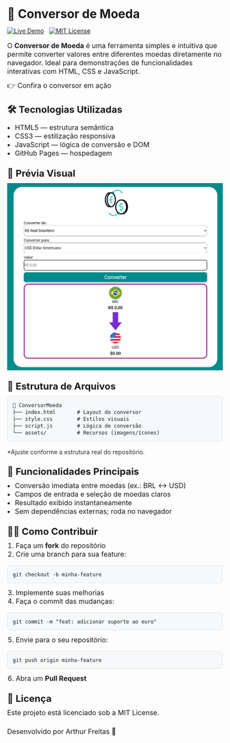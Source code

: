 <h1 style="margin:0 0 12px; font-size:28px; line-height:1.2;">💱 Conversor de Moeda</h1>

<p style="margin:0 0 16px;">
  <a href="https://arthurfreitas15.github.io/ConversorMoeda/" target="_blank" style="display:inline-block; margin-right:8px;">
    <img src="https://img.shields.io/badge/Live-Demo-blue?logo=github" alt="Live Demo" style="vertical-align:middle; border:0;">
  </a>
  <a href="LICENSE" style="display:inline-block;">
    <img src="https://img.shields.io/badge/license-MIT-green.svg" alt="MIT License" style="vertical-align:middle; border:0;">
  </a>
</p>

<p style="margin:0 0 12px; font-size:16px;">
  O <strong>Conversor de Moeda</strong> é uma ferramenta simples e intuitiva que permite converter valores entre diferentes moedas diretamente no navegador.
  Ideal para demonstrações de funcionalidades interativas com HTML, CSS e JavaScript.
</p>

<p style="margin:0 0 20px; font-size:16px;">
  👉 <a href="https://arthurfreitas15.github.io/ConversorMoeda/" target="_blank" style="text-decoration:none;">Confira o conversor em ação</a>
</p>

<h2 style="margin:24px 0 10px; font-size:22px;">🛠️ Tecnologias Utilizadas</h2>
<ul style="margin:0 0 16px 18px; padding:0; font-size:16px;">
  <li>HTML5 — estrutura semântica</li>
  <li>CSS3 — estilização responsiva</li>
  <li>JavaScript — lógica de conversão e DOM</li>
  <li>GitHub Pages — hospedagem</li>
</ul>

<h2 style="margin:24px 0 10px; font-size:22px;">📸 Prévia Visual</h2>
<img src="./assets/img/Screenshot.png" alt="Prévia do Conversor de Moeda" style="max-width:100%; height:auto; display:block; margin:8px 0 16px; border:0;">

<h2 style="margin:24px 0 10px; font-size:22px;">📂 Estrutura de Arquivos</h2>
<pre style="margin:0 0 16px; padding:12px; background:#f6f8fa; border:1px solid #e1e4e8; border-radius:6px; font-size:14px; overflow:auto;"><code>📁 ConversorMoeda
├── index.html       # Layout do conversor
├── style.css        # Estilos visuais
├── script.js        # Lógica de conversão
└── assets/          # Recursos (imagens/ícones)
</code></pre>
<p style="margin:0 0 16px; font-size:14px; opacity:0.9;">*Ajuste conforme a estrutura real do repositório.</p>

<h2 style="margin:24px 0 10px; font-size:22px;">📌 Funcionalidades Principais</h2>
<ul style="margin:0 0 16px 18px; padding:0; font-size:16px;">
  <li>Conversão imediata entre moedas (ex.: BRL ↔ USD)</li>
  <li>Campos de entrada e seleção de moedas claros</li>
  <li>Resultado exibido instantaneamente</li>
  <li>Sem dependências externas; roda no navegador</li>
</ul>

<h2 style="margin:24px 0 10px; font-size:22px;">🧑‍💻 Como Contribuir</h2>
<ol style="margin:0 0 16px 20px; padding:0; font-size:16px;">
  <li>Faça um <strong>fork</strong> do repositório</li>
  <li>Crie uma branch para sua feature:</li>
</ol>
<pre style="margin:0 0 12px; padding:12px; background:#f6f8fa; border:1px solid #e1e4e8; border-radius:6px; font-size:14px; overflow:auto;"><code>git checkout -b minha-feature
</code></pre>
<ol start="3" style="margin:0 0 16px 20px; padding:0; font-size:16px;">
  <li>Implemente suas melhorias</li>
  <li>Faça o commit das mudanças:</li>
</ol>
<pre style="margin:0 0 12px; padding:12px; background:#f6f8fa; border:1px solid #e1e4e8; border-radius:6px; font-size:14px; overflow:auto;"><code>git commit -m "feat: adicionar suporte ao euro"
</code></pre>
<ol start="5" style="margin:0 0 16px 20px; padding:0; font-size:16px;">
  <li>Envie para o seu repositório:</li>
</ol>
<pre style="margin:0 0 12px; padding:12px; background:#f6f8fa; border:1px solid #e1e4e8; border-radius:6px; font-size:14px; overflow:auto;"><code>git push origin minha-feature
</code></pre>
<ol start="6" style="margin:0 0 16px 20px; padding:0; font-size:16px;">
  <li>Abra um <strong>Pull Request</strong></li>
</ol>

<h2 style="margin:24px 0 10px; font-size:22px;">📄 Licença</h2>
<p style="margin:0 0 16px; font-size:16px;">
  Este projeto está licenciado sob a <a href="LICENSE" style="text-decoration:none;">MIT License</a>.
</p>

<p style="margin:24px 0 0; font-size:16px;">
  Desenvolvido por <a href="https://github.com/arthurfreitas15" target="_blank" style="text-decoration:none;">Arthur Freitas</a> 🚀
</p>
